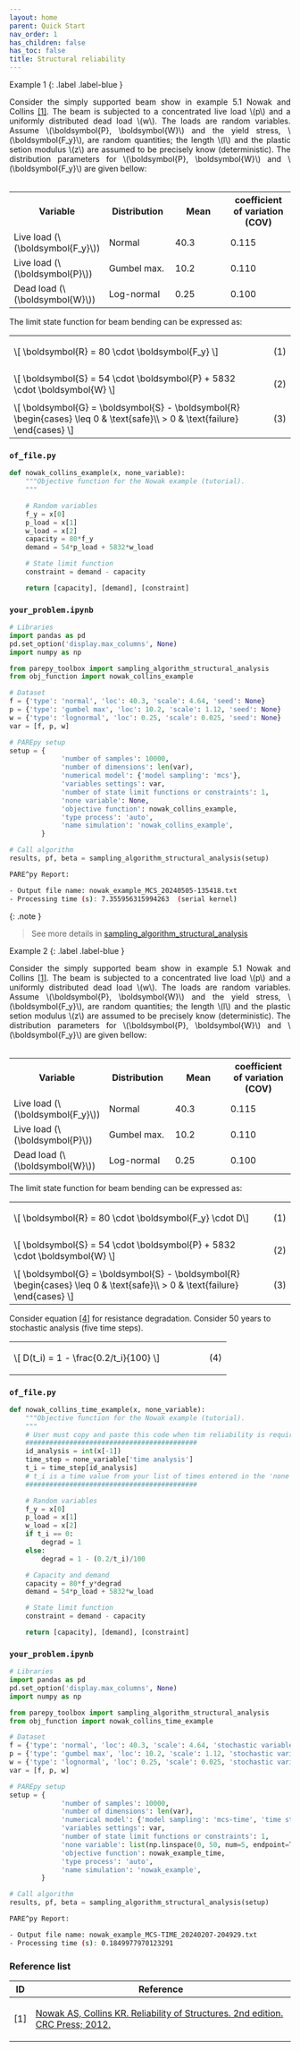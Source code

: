 ```yaml
---
layout: home
parent: Quick Start
nav_order: 1
has_children: false
has_toc: false
title: Structural reliability
---
```


<!--Don't delete this script-->
<script src = "https://polyfill.io/v3/polyfill.min.js?features=es6"></script>
<script id = "MathJax-script" async src="https://cdn.jsdelivr.net/npm/mathjax@3/es5/tex-mml-chtml.js"></script>
<!--Don't delete this script-->

Example 1
{: .label .label-blue }

<p align="justify">
Consider the simply supported beam show in example 5.1 Nowak and Collins <a href="#ref1">[1]</a>. The beam is subjected to a concentrated live load \(p\) and a uniformly distributed dead load \(w\). The loads are random variables. Assume \(\boldsymbol{P}, \boldsymbol{W}\) and the yield stress, \(\boldsymbol{F_y}\), are random quantities; the length \(l\) and the plastic setion modulus \(z\) are assumed to be precisely know (deterministic). The distribution parameters for \(\boldsymbol{P}, \boldsymbol{W}\) and \(\boldsymbol{F_y}\) are given bellow:<br><br>
<table style = "width:100%">
    <tr>
        <th style="width: 25%;">Variable</th>
        <th style="width: 25%;">Distribution</th>
        <th style="width: 25%;">Mean</th>
        <th style="width: 25%;">coefficient of variation (COV)</th>
    </tr>
    <tr>
        <td style="width: 25%;">Live load (\(\boldsymbol{F_y}\))</td>
        <td style="width: 25%;">Normal</td>
        <td style="width: 25%;">40.3</td>
        <td style="width: 25%;">0.115</td>
    </tr>
    <tr>
        <td style="width: 25%;">Live load (\(\boldsymbol{P}\))</td>
        <td style="width: 25%;">Gumbel max.</td>
        <td style="width: 25%;">10.2</td>
        <td style="width: 25%;">0.110</td>
    </tr>
    <tr>
        <td style="width: 25%;">Dead load (\(\boldsymbol{W}\))</td>
        <td style="width: 25%;">Log-normal</td>
        <td style="width: 25%;">0.25</td>
        <td style="width: 25%;">0.100</td>
    </tr>
</table>

The limit state function for beam bending can be expressed as:

<table style = "width:100%">
    <tr>
        <td style="width: 90%;">\[ \boldsymbol{R} = 80 \cdot \boldsymbol{F_y} \]</td>
        <td style="width: 10%;"><p align = "right" id = "eq1">(1)</p></td>
    </tr>
    <tr>
        <td style="width: 90%;">\[ \boldsymbol{S} = 54 \cdot \boldsymbol{P} + 5832 \cdot \boldsymbol{W} \]</td>
        <td style="width: 10%;"><p align = "right" id = "eq2">(2)</p></td>
    </tr>
    <tr>
        <td style="width: 90%;">\[ \boldsymbol{G} = \boldsymbol{S} - \boldsymbol{R} \begin{cases}
\leq 0 & \text{safe}\\ 
> 0 & \text{failure}
\end{cases} \]</td>
        <td style="width: 10%;"><p align = "right" id = "eq3">(3)</p></td>
    </tr>
</table>


</p> 
<h3><code>of_file.py</code></h3>

```python
def nowak_collins_example(x, none_variable):
    """Objective function for the Nowak example (tutorial).
    """

    # Random variables
    f_y = x[0]
    p_load = x[1]
    w_load = x[2]
    capacity = 80*f_y
    demand = 54*p_load + 5832*w_load

    # State limit function
    constraint = demand - capacity

    return [capacity], [demand], [constraint]
```

<h3><code>your_problem.ipynb</code></h3>

```python
# Libraries
import pandas as pd
pd.set_option('display.max_columns', None)
import numpy as np

from parepy_toolbox import sampling_algorithm_structural_analysis
from obj_function import nowak_collins_example

# Dataset
f = {'type': 'normal', 'loc': 40.3, 'scale': 4.64, 'seed': None}
p = {'type': 'gumbel max', 'loc': 10.2, 'scale': 1.12, 'seed': None}
w = {'type': 'lognormal', 'loc': 0.25, 'scale': 0.025, 'seed': None}
var = [f, p, w]

# PAREpy setup
setup = {
             'number of samples': 10000, 
             'number of dimensions': len(var), 
             'numerical model': {'model sampling': 'mcs'}, 
             'variables settings': var, 
             'number of state limit functions or constraints': 1, 
             'none variable': None,
             'objective function': nowak_collins_example,
             'type process': 'auto',
             'name simulation': 'nowak_collins_example',
        }

# Call algorithm
results, pf, beta = sampling_algorithm_structural_analysis(setup)
```

```bash
PARE^py Report: 

- Output file name: nowak_example_MCS_20240505-135418.txt
- Processing time (s): 7.355956315994263  (serial kernel)
```

{: .note }
> See more details in [sampling_algorithm_structural_analysis](https://www.w3schools.com)


Example 2
{: .label .label-blue }

<p align="justify">
Consider the simply supported beam show in example 5.1 Nowak and Collins <a href="#ref1">[1]</a>. The beam is subjected to a concentrated live load \(p\) and a uniformly distributed dead load \(w\). The loads are random variables. Assume \(\boldsymbol{P}, \boldsymbol{W}\) and the yield stress, \(\boldsymbol{F_y}\), are random quantities; the length \(l\) and the plastic setion modulus \(z\) are assumed to be precisely know (deterministic). The distribution parameters for \(\boldsymbol{P}, \boldsymbol{W}\) and \(\boldsymbol{F_y}\) are given bellow:<br><br>
<table style = "width:100%">
    <tr>
        <th style="width: 25%;">Variable</th>
        <th style="width: 25%;">Distribution</th>
        <th style="width: 25%;">Mean</th>
        <th style="width: 25%;">coefficient of variation (COV)</th>
    </tr>
    <tr>
        <td style="width: 25%;">Live load (\(\boldsymbol{F_y}\))</td>
        <td style="width: 25%;">Normal</td>
        <td style="width: 25%;">40.3</td>
        <td style="width: 25%;">0.115</td>
    </tr>
    <tr>
        <td style="width: 25%;">Live load (\(\boldsymbol{P}\))</td>
        <td style="width: 25%;">Gumbel max.</td>
        <td style="width: 25%;">10.2</td>
        <td style="width: 25%;">0.110</td>
    </tr>
    <tr>
        <td style="width: 25%;">Dead load (\(\boldsymbol{W}\))</td>
        <td style="width: 25%;">Log-normal</td>
        <td style="width: 25%;">0.25</td>
        <td style="width: 25%;">0.100</td>
    </tr>
</table>

The limit state function for beam bending can be expressed as:

<table style = "width:100%">
    <tr>
        <td style="width: 90%;">\[ \boldsymbol{R} = 80 \cdot \boldsymbol{F_y} \cdot D\]</td>
        <td style="width: 10%;"><p align = "right" id = "eq1">(1)</p></td>
    </tr>
    <tr>
        <td style="width: 90%;">\[ \boldsymbol{S} = 54 \cdot \boldsymbol{P} + 5832 \cdot \boldsymbol{W} \]</td>
        <td style="width: 10%;"><p align = "right" id = "eq2">(2)</p></td>
    </tr>
    <tr>
        <td style="width: 90%;">\[ \boldsymbol{G} = \boldsymbol{S} - \boldsymbol{R} \begin{cases}
\leq 0 & \text{safe}\\ 
> 0 & \text{failure}
\end{cases} \]</td>
        <td style="width: 10%;"><p align = "right" id = "eq3">(3)</p></td>
    </tr>
</table>

Consider equation <a href="#eq4">[4]</a> for resistance degradation. Consider 50 years to stochastic analysis (five time steps).

<table style = "width:100%">
    <tr>
        <td style="width: 90%;">\[ D(t_i) = 1 - \frac{0.2/t_i}{100} \]</td>
        <td style="width: 10%;"><p align = "right" id = "eq4">(4)</p></td>
    </tr>
</table>

</p> 

<h3><code>of_file.py</code></h3>

```python
def nowak_collins_time_example(x, none_variable):
    """Objective function for the Nowak example (tutorial).
    """
    # User must copy and paste this code when tim reliability is required
    ###########################################
    id_analysis = int(x[-1])
    time_step = none_variable['time analysis']
    t_i = time_step[id_analysis] 
    # t_i is a time value from your list of times entered in the 'none variable' key.
    ###########################################

    # Random variables
    f_y = x[0]
    p_load = x[1]
    w_load = x[2]
    if t_i == 0:
        degrad = 1
    else:
        degrad = 1 - (0.2/t_i)/100

    # Capacity and demand
    capacity = 80*f_y*degrad
    demand = 54*p_load + 5832*w_load

    # State limit function
    constraint = demand - capacity

    return [capacity], [demand], [constraint]
```

<h3><code>your_problem.ipynb</code></h3>

```python
# Libraries
import pandas as pd
pd.set_option('display.max_columns', None)
import numpy as np

from parepy_toolbox import sampling_algorithm_structural_analysis
from obj_function import nowak_collins_time_example

# Dataset
f = {'type': 'normal', 'loc': 40.3, 'scale': 4.64, 'stochastic variable': False, 'seed': None}
p = {'type': 'gumbel max', 'loc': 10.2, 'scale': 1.12, 'stochastic variable': False, 'seed': None}
w = {'type': 'lognormal', 'loc': 0.25, 'scale': 0.025, 'stochastic variable': True, 'seed': None}
var = [f, p, w]

# PAREpy setup
setup = {
             'number of samples': 10000, 
             'number of dimensions': len(var), 
             'numerical model': {'model sampling': 'mcs-time', 'time steps': 5}, 
             'variables settings': var, 
             'number of state limit functions or constraints': 1, 
             'none variable': list(np.linspace(0, 50, num=5, endpoint=True)),
             'objective function': nowak_example_time,
             'type process': 'auto',
             'name simulation': 'nowak_example',
        }

# Call algorithm
results, pf, beta = sampling_algorithm_structural_analysis(setup)
```

```bash
PARE^py Report: 

- Output file name: nowak_example_MCS-TIME_20240207-204929.txt
- Processing time (s): 0.1849977970123291
```

<h3>Reference list</h3>

<table>
    <thead>
        <tr>
            <th>ID</th>
            <th>Reference</th>
        </tr>
    </thead>
    <tbody>
        <tr>
            <td><p align = "center" id = "ref1">[1]</p></td>
            <td><p align = "left"><a href="https://doi.org/10.1007/s00521-016-2328-2" target="_blank" rel="noopener noreferrer">Nowak AS, Collins KR. Reliability of Structures. 2nd edition. CRC Press; 2012.</a></p></td>
        </tr>
    </tbody>
</table>
